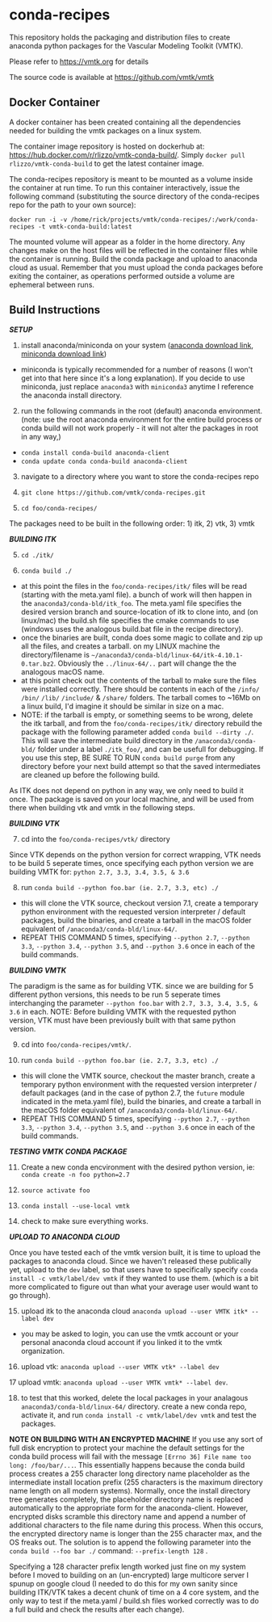 # conda-recipes

This repository holds the packaging and distribution files 
to create anaconda python packages for the Vascular Modeling
Toolkit (VMTK). 

Please refer to https://vmtk.org for details 

The source code is available at https://github.com/vmtk/vmtk

## Docker Container

A docker container has been created containing all the dependencies needed for building the vmtk packages on a linux system. 

The container image repository is hosted on dockerhub at: https://hub.docker.com/r/rlizzo/vmtk-conda-build/. Simply `docker pull rlizzo/vmtk-conda-build` to get the latest container image. 

The conda-recipes repository is meant to be mounted as a volume inside the container at run time. To run this container interactively, issue the following command (substituting the source directory of the conda-recipes repo for the path to your own source):

```
docker run -i -v /home/rick/projects/vmtk/conda-recipes/:/work/conda-recipes -t vmtk-conda-build:latest
```

The mounted volume will appear as a folder in the home directory. Any changes make on the host files will be reflected in the container files while the container is running. Build the conda package and upload to anaconda cloud as usual. Remember that you must upload the conda packages before exiting the container, as operations performed outside a volume are ephemeral between runs. 

## Build Instructions

_**SETUP**_

1) install anaconda/miniconda on your system ([anaconda download link](https://www.continuum.io/downloads), [miniconda download link](https://conda.io/miniconda.html))
- miniconda is typically recommended for a number of reasons (I won't get into that here since it's a long explanation). If you decide to use miniconda, just replace `anaconda3` with `miniconda3` anytime I reference the anaconda install directory. 

2) run the following commands in the root (default) anaconda environment. (note: use the root anaconda environment for the entire build process or conda build will not work properly - it will not alter the packages in root in any way,)
- `conda install conda-build anaconda-client`
- `conda update conda conda-build anaconda-client`

3) navigate to a directory where you want to store the conda-recipes repo

3) `git clone https://github.com/vmtk/conda-recipes.git`

4) `cd foo/conda-recipes/`

The packages need to be built in the following order: 1) itk, 2) vtk, 3) vmtk

**_BUILDING ITK_**

5) `cd ./itk/`

6) `conda build ./`
- at this point the files in the `foo/conda-recipes/itk/` files will be read (starting with the meta.yaml file). a bunch of work will then happen in the `anaconda3/conda-bld/itk_foo`. The meta.yaml file specifies the desired version branch and source-location of itk to clone into, and (on linux/mac) the build.sh file specifies the cmake commands to use (windows uses the analogous build.bat file in the recipe directory). 
- once the binaries are built, conda does some magic to collate and zip up all the files, and creates a tarball. on my LINUX machine the directory/filename is `~/anaconda3/conda-bld/linux-64/itk-4.10.1-0.tar.bz2`. Obviously the `../linux-64/..` part will change the the analogous macOS name. 
- at this point check out the contents of the tarball to make sure the files were installed correctly. There should be contents in each of the `/info/` `/bin/` `/lib/` `/include/` & `/share/` folders. The tarball comes to ~16Mb on a linux build, I'd imagine it should be similar in size on a mac. 
- NOTE: if the tarball is empty, or something seems to be wrong, delete the itk tarball, and from the `foo/conda-recipes/itk/` directory rebuild the package with the following parameter added `conda build --dirty ./`. This will save the intermediate build directory in the `/anaconda3/conda-bld/` folder under a label `./itk_foo/`, and can be usefull for debugging. If you use this step, BE SURE TO RUN `conda build purge` from any directory before your next build attempt so that the saved intermediates are cleaned up before the following build. 

As ITK does not depend on python in any way, we only need to build it once. The package is saved on your local machine, and will be used from there when building vtk and vmtk in the following steps. 

**_BUILDING VTK_**

7) cd into the `foo/conda-recipes/vtk/` directory

Since VTK depends on the python version for correct wrapping, VTK needs to be build 5 seperate times, once specifying each python version we are building VMTK for: `python 2.7, 3.3, 3.4, 3.5, & 3.6`

8)  run `conda build --python foo.bar (ie. 2.7, 3.3, etc) ./`
- this will clone the VTK source, checkout version 7.1, create a temporary python environment with the requested version interpreter / default packages, build the binaries, and create a tarball in the macOS folder equivalent of `/anaconda3/conda-bld/linux-64/`.
- REPEAT THIS COMMAND 5 times, specifying `--python 2.7`, `--python 3.3`, `--python 3.4`, `--python 3.5`, and `--python 3.6` once in each of the build commands. 

**_BUILDING VMTK_**

The paradigm is the same as for building VTK. since we are building for 5 different python versions, this needs to be run 5 seperate times interchanging the parameter `--python foo.bar` with `2.7, 3.3, 3.4, 3.5, & 3.6` in each. NOTE: Before building VMTK with the requested python version, VTK must have been previously built with that same python version. 

9) cd into `foo/conda-recipes/vmtk/`. 

10)  run `conda build --python foo.bar (ie. 2.7, 3.3, etc) ./`
- this will clone the VMTK source, checkout the master branch, create a temporary python environment with the requested version interpreter / default packages (and in the case of python 2.7, the `future` module indicated in the meta.yaml file), build the binaries, and create a tarball in the macOS folder equivalent of `/anaconda3/conda-bld/linux-64/`.
- REPEAT THIS COMMAND 5 times, specifying `--python 2.7`, `--python 3.3`, `--python 3.4`, `--python 3.5`, and `--python 3.6` once in each of the build commands. 

**_TESTING VMTK CONDA PACKAGE_**

11) Create a new conda encvironment with the desired python version, ie: `conda create -n foo python=2.7`

12) `source activate foo`

13) `conda install --use-local vmtk`

14) check to make sure everything works. 

**_UPLOAD TO ANACONDA CLOUD_**

Once you have tested each of the vmtk version built, it is time to upload the packages to anaconda cloud. Since we haven't released these publically yet, upload to the `dev` label, so that users have to specifically specify `conda install -c vmtk/label/dev vmtk` if they wanted to use them. (which is a bit more complicated to figure out than what your average user would want to go through). 

15) upload itk to the anaconda cloud `anaconda upload --user VMTK itk* --label dev`
- you may be asked to login, you can use the vmtk account or your personal anaconda cloud account if you linked it to the vmtk organization. 

16) upload vtk: `anaconda upload --user VMTK vtk* --label dev`

17 upload vmtk: `anaconda upload --user VMTK vmtk* --label dev`. 

18) to test that this worked, delete the local packages in your analagous `anaconda3/conda-bld/linux-64/` directory. create a new conda repo, activate it, and run `conda install -c vmtk/label/dev vmtk` and test the packages. 

**NOTE ON BUILDING WITH AN ENCRYPTED MACHINE**
If you use any sort of full disk encryption to protect your machine the default settings for the conda build process will fail with the message `[Errno 36] File name too long: /foo/bar/...`. This essentially happens because the conda build process creates a 255 character long directory name placeholder as the intermediate install location prefix (255 characters is the maximum directory name length on all modern systems). Normally, once the install directory tree generates completely, the placeholder directory name is replaced automatically to the appropriate form for the anaconda-client. However, encrypted disks scramble this directory name and append a number of additional characters to the file name during this process. When this occurs, the encrypted directory name is longer than the 255 character max, and the OS freaks out. The solution is to append the following parameter into the `conda build --foo bar ./` command: `--prefix-length 128` . 

Specifying a 128 character prefix length worked just fine on my system before I moved to building on an (un-encrypted) large multicore server I spunup on google cloud (I needed to do this for my own sanity since building ITK/VTK takes a decent chunk of time on a 4 core system, and the only way to test if the meta.yaml / build.sh files worked correctly was to do a full build and check the results after each change).
